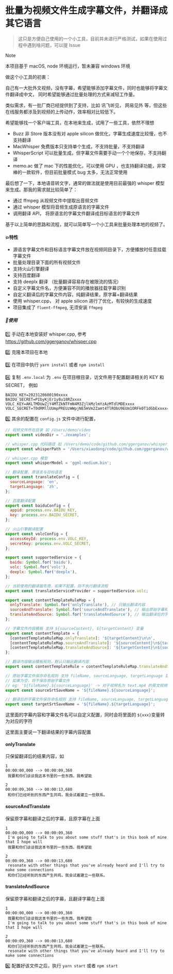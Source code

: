 # 批量为视频文件生成字幕文件，并翻译成其它语言

> 这只是方便自己使用的一个小工具，目前并未进行严格测试，如果在使用过程中遇到啥问题，可以提 Issue

> [!NOTE]
> 本项目基于 macOS, node 环境运行，暂未兼容 windows 环境

做这个小工具的初衷：

自己有一大批外文视频，没有字幕，希望能够添加字幕文件，同时也能够将字幕文件翻译成中文， 同时希望能够通过批量处理的方式来减轻工作量。

类似需求，有一批厂商已经提供到了支持，比如 讯飞听见， 网易见外 等，但这些在线服务都涉及到视频的上传动作，效率相对比较低下。

希望能够找一个客户端工具，在本地来生成，试用了一些工具，依然不理想

- Buzz 非 Store 版本没有对 apple silicon 做优化，字幕生成速度比较慢，也不支持翻译
- MacWhisper 免费版本只支持单个生成，不支持批量，不支持翻译
- WhisperScript 可以批量生成，但字幕文件需要手动一个个地保存，不支持翻译
- memo.ac 做了 mac 下的性能优化，可以使用 GPU ，也支持翻译功能，非常棒的一款软件，但目前批量模式 bug 太多，无法正常使用

最后想了一下，本地语音转文字，通常的做法就是使用目前最强的 whisper 模型来生成。那我的需求就比较简单了：

- 通过 ffmpeg 从视频文件中提取出音频文件
- 通过 whisper 模型将音频生成原语言的字幕文件
- 调用翻译 API， 将原语言的字幕文件翻译成目标语言的字幕文件

基于以上简单的思路和流程，就可以简单写一个小工具来批量处理本地的视频了。

#### 💥特性

- 源语言字幕文件和目标语言字幕文件放在视频同目录下，方便播放时任意挂载字幕文件
- 批量处理目录下面的所有视频文件
- 支持火山引擎翻译
- 支持百度翻译
- 支持 deeplx 翻译 （批量翻译容易存在被限流的情况）
- 自定义字幕文件名，方便兼容不同的播放器挂载字幕识别
- 自定义翻译后的字幕文件内容，纯翻译结果，原字幕+翻译结果
- 使用 whisper.cpp， 对 apple silicon 进行了优化，有较快的生成速度
- 项目集成了 `fluent-ffmpeg`, 无须安装 `ffmpeg`

##### 🔦使用

1️⃣ 手动在本地安装好 whisper.cpp, 参考 https://github.com/ggerganov/whisper.cpp

2️⃣ 克隆本项目在本地

3️⃣ 在项目中执行 `yarn install` 或者 `npm install`

4️⃣ 复制 `.env.local` 为 `.env` 在项目根目录，访文件用于配置翻译相关的 KEY 和 SECRET， 例如

```shell
BAIDU_KEY=2023120600190xxxx
BAIDU_SECRET=PIbyKjEr1y8u18RZxxxx
VOLC_KEY=AKLTMDUwZjY4MTZkNTFmN4M3ZjlkMzlmYzAzMTdlMDExxxx
VOLC_SECRET=T0dRMllUUmpPREUzWWpjNE5HVm2Zamt4TlRObU9EUm1ORFk0T1dGbExxxx==
```

5️⃣ 其余的配置在 `config.js` 文件中进行配置，

```js
// 视频文件所在目录 如 /Users/demo/video
export const videoDir = './examples';

// whisper.cpp 代码路径 如 /Users/demo/code/github.com/ggerganov/whisper.cpp
export const whisperPath = '/Users/xiaodong/code/github.com/ggerganov/whisper.cpp';

// whisper.cpp 模型
export const whisperModel = 'ggml-medium.bin';

// 翻译配置，原语言与目标语言
export const translateConfig = {
  sourceLanguage: 'en',
  targetLanguage: 'zh',
};

// 百度翻译配置
export const baiduConfig = {
  appid: process.env.BAIDU_KEY,
  key: process.env.BAIDU_SECRET,
};

// 火山引擎翻译配置
export const volcConfig = {
  accessKeyId: process.env.VOLC_KEY,
  secretKey: process.env.VOLC_SECRET,
};

export const supportedService = {
  baidu: Symbol.for('baidu'),
  volc: Symbol.for('volc'),
  deeplx: Symbol.for('deeplx'),
};

// 当前使用的翻译服务商，如果不配置，则不执行翻译流程
export const translateServiceProvider = supportedService.volc;

export const contentTemplateRuleMap = {
  onlyTranslate: Symbol.for('onlyTranslate'), // 只输出翻译内容
  sourceAndTranslate: Symbol.for('sourceAndTranslate'), // 输出原始字幕和翻译字幕， 原始字幕在上面
  translateAndSource: Symbol.for('translateAndSource'), // 输出翻译后的字幕和原始字幕， 翻译字幕在上面
};

// 字幕文件内容模板 支持 ${sourceContent}, ${targetContent} 变量
export const contentTemplate = {
  [contentTemplateRuleMap.onlyTranslate]: '${targetContent}\n\n',
  [contentTemplateRuleMap.sourceAndTranslate]: '${sourceContent}\n${targetContent}\n\n',
  [contentTemplateRuleMap.translateAndSource]: '${targetContent}\n${sourceContent}\n\n',
};

// 翻译内容输出模板规则，默认只输出翻译内容
export const contentTemplateRule = contentTemplateRuleMap.translateAndSource;

// 原始字幕文件保存命名规则 支持 fileName, sourceLanguage, targetLanguage 变量
// 如果为空，将不保存原始字幕文件
// eg: '${fileName}.${sourceLanguage}' -> 对于视频名为 text.mp4 的英文视频原始字幕文件名为 text.en.srt
export const sourceSrtSaveName = '${fileName}.${sourceLanguage}';

// 翻译后的字幕文件保存命名规则 支持 fileName, sourceLanguage, targetLanguage 变量
export const targetSrtSaveName = '${fileName}.${targetLanguage}';
```

这里面的字幕内容和字幕文件名可以自定义配置，同时会将里面的 `${xxx}`变量转为对应的字符

这里面主要说一下翻译结果的字幕内容配置

#### onlyTranslate

只保留翻译后的结果内容，如

```
1
00:00:00,000 --> 00:00:09,360
 我要和你们谈谈我这本书里的一些东西，我希望能

2
00:00:09,360 --> 00:00:13,680
 和你们已经听到的东西产生共鸣，我会试着建立一些联系。
```

#### sourceAndTranslate

保留原字幕和翻译之后的字幕，且原字幕在上面

```
1
00:00:00,000 --> 00:00:09,360
 I'm going to talk to you about some stuff that's in this book of mine that I hope will
 我要和你们谈谈我这本书里的一些东西，我希望能

2
00:00:09,360 --> 00:00:13,680
 resonate with other things that you've already heard and I'll try to make some connections
 和你们已经听到的东西产生共鸣，我会试着建立一些联系。
```

#### translateAndSource

保留原字幕和翻译之后的字幕，且翻译字幕在上面

```
1
00:00:00,000 --> 00:00:09,360
 我要和你们谈谈我这本书里的一些东西，我希望能
 I'm going to talk to you about some stuff that's in this book of mine that I hope will

2
00:00:09,360 --> 00:00:13,680
 和你们已经听到的东西产生共鸣，我会试着建立一些联系。
 resonate with other things that you've already heard and I'll try to make some connections
```

6️⃣ 配置好该文件之后，执行 `yarn start` 或者 `npm start`
